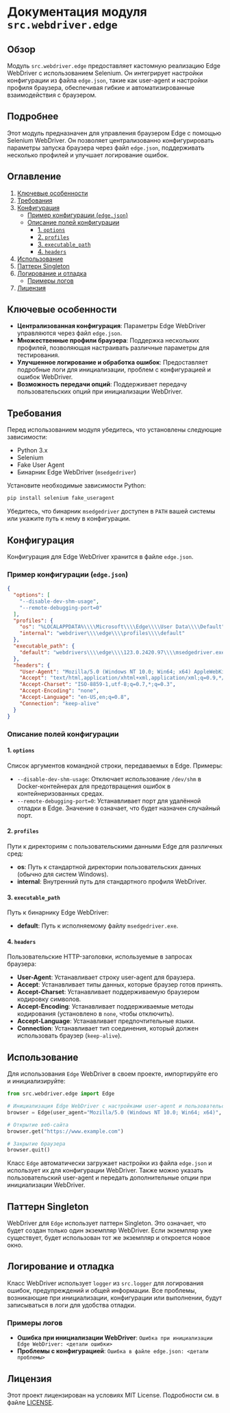 # Документация модуля `src.webdriver.edge`

## Обзор

Модуль `src.webdriver.edge` предоставляет кастомную реализацию Edge WebDriver с использованием Selenium. Он интегрирует настройки конфигурации из файла `edge.json`, такие как user-agent и настройки профиля браузера, обеспечивая гибкие и автоматизированные взаимодействия с браузером.

## Подробнее

Этот модуль предназначен для управления браузером Edge с помощью Selenium WebDriver. Он позволяет централизованно конфигурировать параметры запуска браузера через файл `edge.json`, поддерживать несколько профилей и улучшает логирование ошибок.

## Оглавление

1.  [Ключевые особенности](#ключевые-особенности)
2.  [Требования](#требования)
3.  [Конфигурация](#конфигурация)
    *   [Пример конфигурации (`edge.json`)](#пример-конфигурации-edgejson)
    *   [Описание полей конфигурации](#описание-полей-конфигурации)
        *   [1. `options`](#1-options)
        *   [2. `profiles`](#2-profiles)
        *   [3. `executable_path`](#3-executable_path)
        *   [4. `headers`](#4-headers)
4.  [Использование](#использование)
5.  [Паттерн Singleton](#паттерн-singleton)
6.  [Логирование и отладка](#логирование-и-отладка)
    *   [Примеры логов](#примеры-логов)
7.  [Лицензия](#лицензия)

## Ключевые особенности

*   **Централизованная конфигурация**: Параметры Edge WebDriver управляются через файл `edge.json`.
*   **Множественные профили браузера**: Поддержка нескольких профилей, позволяющая настраивать различные параметры для тестирования.
*   **Улучшенное логирование и обработка ошибок**: Предоставляет подробные логи для инициализации, проблем с конфигурацией и ошибок WebDriver.
*   **Возможность передачи опций**: Поддерживает передачу пользовательских опций при инициализации WebDriver.

## Требования

Перед использованием модуля убедитесь, что установлены следующие зависимости:

*   Python 3.x
*   Selenium
*   Fake User Agent
*   Бинарник Edge WebDriver (`msedgedriver`)

Установите необходимые зависимости Python:

```bash
pip install selenium fake_useragent
```

Убедитесь, что бинарник `msedgedriver` доступен в `PATH` вашей системы или укажите путь к нему в конфигурации.

## Конфигурация

Конфигурация для Edge WebDriver хранится в файле `edge.json`.

### Пример конфигурации (`edge.json`)

```json
{
  "options": [
    "--disable-dev-shm-usage",
    "--remote-debugging-port=0"
  ],
  "profiles": {
    "os": "%LOCALAPPDATA%\\\\Microsoft\\\\Edge\\\\User Data\\\\Default",
    "internal": "webdriver\\\\edge\\\\profiles\\\\default"
  },
  "executable_path": {
    "default": "webdrivers\\\\edge\\\\123.0.2420.97\\\\msedgedriver.exe"
  },
  "headers": {
    "User-Agent": "Mozilla/5.0 (Windows NT 10.0; Win64; x64) AppleWebKit/537.36 (KHTML, like Gecko) Chrome/96.0.4664.110 Safari/537.36 Edg/96.0.1054.62",
    "Accept": "text/html,application/xhtml+xml,application/xml;q=0.9,*/*;q=0.8",
    "Accept-Charset": "ISO-8859-1,utf-8;q=0.7,*;q=0.3",
    "Accept-Encoding": "none",
    "Accept-Language": "en-US,en;q=0.8",
    "Connection": "keep-alive"
  }
}
```

### Описание полей конфигурации

#### 1. `options`

Список аргументов командной строки, передаваемых в Edge. Примеры:

*   `--disable-dev-shm-usage`: Отключает использование `/dev/shm` в Docker-контейнерах для предотвращения ошибок в контейнеризованных средах.
*   `--remote-debugging-port=0`: Устанавливает порт для удалённой отладки в Edge. Значение `0` означает, что будет назначен случайный порт.

#### 2. `profiles`

Пути к директориям с пользовательскими данными Edge для различных сред:

*   **os**: Путь к стандартной директории пользовательских данных (обычно для систем Windows).
*   **internal**: Внутренний путь для стандартного профиля WebDriver.

#### 3. `executable_path`

Путь к бинарнику Edge WebDriver:

*   **default**: Путь к исполняемому файлу `msedgedriver.exe`.

#### 4. `headers`

Пользовательские HTTP-заголовки, используемые в запросах браузера:

*   **User-Agent**: Устанавливает строку user-agent для браузера.
*   **Accept**: Устанавливает типы данных, которые браузер готов принять.
*   **Accept-Charset**: Устанавливает поддерживаемую браузером кодировку символов.
*   **Accept-Encoding**: Устанавливает поддерживаемые методы кодирования (установлено в `none`, чтобы отключить).
*   **Accept-Language**: Устанавливает предпочтительные языки.
*   **Connection**: Устанавливает тип соединения, который должен использовать браузер (`keep-alive`).

## Использование

Для использования `Edge` WebDriver в своем проекте, импортируйте его и инициализируйте:

```python
from src.webdriver.edge import Edge

# Инициализация Edge WebDriver с настройками user-agent и пользовательскими опциями
browser = Edge(user_agent="Mozilla/5.0 (Windows NT 10.0; Win64; x64)", options=["--headless", "--disable-gpu"])

# Открытие веб-сайта
browser.get("https://www.example.com")

# Закрытие браузера
browser.quit()
```

Класс `Edge` автоматически загружает настройки из файла `edge.json` и использует их для конфигурации WebDriver. Также можно указать пользовательский user-agent и передать дополнительные опции при инициализации WebDriver.

## Паттерн Singleton

WebDriver для `Edge` использует паттерн Singleton. Это означает, что будет создан только один экземпляр WebDriver. Если экземпляр уже существует, будет использован тот же экземпляр и откроется новое окно.

## Логирование и отладка

Класс WebDriver использует `logger` из `src.logger` для логирования ошибок, предупреждений и общей информации. Все проблемы, возникающие при инициализации, конфигурации или выполнении, будут записываться в логи для удобства отладки.

### Примеры логов

*   **Ошибка при инициализации WebDriver**: `Ошибка при инициализации Edge WebDriver: <детали ошибки>`
*   **Проблемы с конфигурацией**: `Ошибка в файле edge.json: <детали проблемы>`

## Лицензия

Этот проект лицензирован на условиях MIT License. Подробности см. в файле [LICENSE](../../LICENSE).